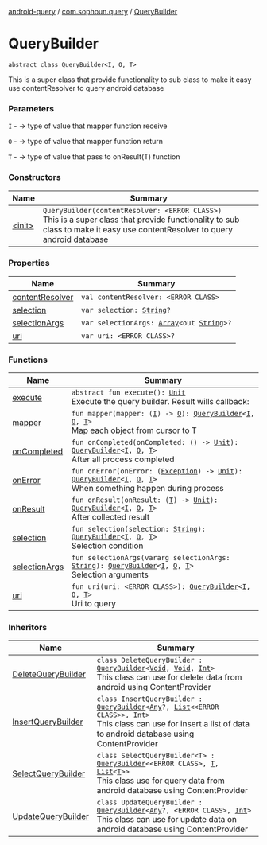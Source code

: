 [android-query](../../index.md) / [com.sophoun.query](../index.md) / [QueryBuilder](./index.md)

# QueryBuilder

`abstract class QueryBuilder<I, O, T>`

This is a super class that provide functionality to sub class
to make it easy use contentResolver to query android database

### Parameters

`I` - -&gt; type of value that mapper function receive

`O` - -&gt; type of value that mapper function return

`T` - -&gt; type of value that pass to onResult(T) function

### Constructors

| Name | Summary |
|---|---|
| [&lt;init&gt;](-init-.md) | `QueryBuilder(contentResolver: <ERROR CLASS>)`<br>This is a super class that provide functionality to sub class to make it easy use contentResolver to query android database |

### Properties

| Name | Summary |
|---|---|
| [contentResolver](content-resolver.md) | `val contentResolver: <ERROR CLASS>` |
| [selection](selection.md) | `var selection: `[`String`](https://kotlinlang.org/api/latest/jvm/stdlib/kotlin/-string/index.html)`?` |
| [selectionArgs](selection-args.md) | `var selectionArgs: `[`Array`](https://kotlinlang.org/api/latest/jvm/stdlib/kotlin/-array/index.html)`<out `[`String`](https://kotlinlang.org/api/latest/jvm/stdlib/kotlin/-string/index.html)`>?` |
| [uri](uri.md) | `var uri: <ERROR CLASS>?` |

### Functions

| Name | Summary |
|---|---|
| [execute](execute.md) | `abstract fun execute(): `[`Unit`](https://kotlinlang.org/api/latest/jvm/stdlib/kotlin/-unit/index.html)<br>Execute the query builder. Result wills callback: |
| [mapper](mapper.md) | `fun mapper(mapper: (`[`I`](index.md#I)`) -> `[`O`](index.md#O)`): `[`QueryBuilder`](./index.md)`<`[`I`](index.md#I)`, `[`O`](index.md#O)`, `[`T`](index.md#T)`>`<br>Map each object from cursor to T |
| [onCompleted](on-completed.md) | `fun onCompleted(onCompleted: () -> `[`Unit`](https://kotlinlang.org/api/latest/jvm/stdlib/kotlin/-unit/index.html)`): `[`QueryBuilder`](./index.md)`<`[`I`](index.md#I)`, `[`O`](index.md#O)`, `[`T`](index.md#T)`>`<br>After all process completed |
| [onError](on-error.md) | `fun onError(onError: (`[`Exception`](https://docs.oracle.com/javase/6/docs/api/java/lang/Exception.html)`) -> `[`Unit`](https://kotlinlang.org/api/latest/jvm/stdlib/kotlin/-unit/index.html)`): `[`QueryBuilder`](./index.md)`<`[`I`](index.md#I)`, `[`O`](index.md#O)`, `[`T`](index.md#T)`>`<br>When something happen during process |
| [onResult](on-result.md) | `fun onResult(onResult: (`[`T`](index.md#T)`) -> `[`Unit`](https://kotlinlang.org/api/latest/jvm/stdlib/kotlin/-unit/index.html)`): `[`QueryBuilder`](./index.md)`<`[`I`](index.md#I)`, `[`O`](index.md#O)`, `[`T`](index.md#T)`>`<br>After collected result |
| [selection](selection.md) | `fun selection(selection: `[`String`](https://kotlinlang.org/api/latest/jvm/stdlib/kotlin/-string/index.html)`): `[`QueryBuilder`](./index.md)`<`[`I`](index.md#I)`, `[`O`](index.md#O)`, `[`T`](index.md#T)`>`<br>Selection condition |
| [selectionArgs](selection-args.md) | `fun selectionArgs(vararg selectionArgs: `[`String`](https://kotlinlang.org/api/latest/jvm/stdlib/kotlin/-string/index.html)`): `[`QueryBuilder`](./index.md)`<`[`I`](index.md#I)`, `[`O`](index.md#O)`, `[`T`](index.md#T)`>`<br>Selection arguments |
| [uri](uri.md) | `fun uri(uri: <ERROR CLASS>): `[`QueryBuilder`](./index.md)`<`[`I`](index.md#I)`, `[`O`](index.md#O)`, `[`T`](index.md#T)`>`<br>Uri to query |

### Inheritors

| Name | Summary |
|---|---|
| [DeleteQueryBuilder](../-delete-query-builder/index.md) | `class DeleteQueryBuilder : `[`QueryBuilder`](./index.md)`<`[`Void`](https://docs.oracle.com/javase/6/docs/api/java/lang/Void.html)`, `[`Void`](https://docs.oracle.com/javase/6/docs/api/java/lang/Void.html)`, `[`Int`](https://kotlinlang.org/api/latest/jvm/stdlib/kotlin/-int/index.html)`>`<br>This class can use for delete data from android using ContentProvider |
| [InsertQueryBuilder](../-insert-query-builder/index.md) | `class InsertQueryBuilder : `[`QueryBuilder`](./index.md)`<`[`Any`](https://kotlinlang.org/api/latest/jvm/stdlib/kotlin/-any/index.html)`?, `[`List`](https://kotlinlang.org/api/latest/jvm/stdlib/kotlin.collections/-list/index.html)`<<ERROR CLASS>>, `[`Int`](https://kotlinlang.org/api/latest/jvm/stdlib/kotlin/-int/index.html)`>`<br>This class can use for insert a list of data to android database using ContentProvider |
| [SelectQueryBuilder](../-select-query-builder/index.md) | `class SelectQueryBuilder<T> : `[`QueryBuilder`](./index.md)`<<ERROR CLASS>, `[`T`](../-select-query-builder/index.md#T)`, `[`List`](https://kotlinlang.org/api/latest/jvm/stdlib/kotlin.collections/-list/index.html)`<`[`T`](../-select-query-builder/index.md#T)`>>`<br>This class use for query data from android database using ContentProvider |
| [UpdateQueryBuilder](../-update-query-builder/index.md) | `class UpdateQueryBuilder : `[`QueryBuilder`](./index.md)`<`[`Any`](https://kotlinlang.org/api/latest/jvm/stdlib/kotlin/-any/index.html)`?, <ERROR CLASS>, `[`Int`](https://kotlinlang.org/api/latest/jvm/stdlib/kotlin/-int/index.html)`>`<br>This class can use for update data on android database using ContentProvider |
